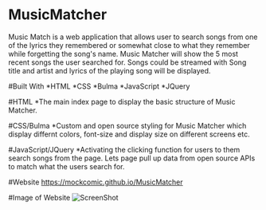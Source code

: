 # MusicMatcher
Music Match is a web application that allows user to search songs from one of the lyrics they remembered or somewhat close to what they remember while forgetting the song's name. Music Matcher will show the 5 most recent songs the user searched for. Songs could be streamed with Song title and artist and lyrics of the playing song will be displayed.


#Built With
*HTML
*CSS
*Bulma
*JavaScript
*JQuery


#HTML
*The main index page to display the basic structure of Music Matcher.


#CSS/Bulma
*Custom and open source styling for Music Matcher which display differnt colors, font-size and display size on different screens etc.


#JavaScript/JQuery
*Activating the clicking function for users to them search songs from the page. Lets page pull up data from open source APIs to match what the users search for.


#Website
https://mockcomic.github.io/MusicMatcher


#Image of Website
![ScreenShot](https://)
